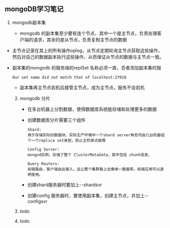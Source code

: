 ## mongoDB学习笔记

1. mongodb副本集

   - mongodb 的副本集至少要有连个节点，其中一个是主节点，负责处理客户端的请求，其余的是从节点，负责复制主节点的数据
   
- 主节点记录在其上的所有操作oplog，从节点定期轮询主节点获取这些操作，然后对自己的数据副本执行这些操作，从而保证从节点的数据与主节点一致。
   
- 副本集的mongodb 的服务端的replSet 名称必须一直，否者添加副本集时报
   
     ```
     Our set name did not match that of localhost:27018
  ```
   
   - 副本集再主节点宕机后接管主节点，成为主节点，服务不会宕机

  2. mongodb 分片

     - 在多台机器上分割数据，使得数据库系统能存储和处理更多的数据

     - 创建数据库分片需要三个组件

       ```
       Shard:
       用于存储实际的数据块，实际生产环境中一个shard server角色可由几台机器组个一个replica set承担，防止主机单点故障
       
       Config Server:
       mongod实例，存储了整个 ClusterMetadata，其中包括 chunk信息。
       
       Query Routers:
       前端路由，客户端由此接入，且让整个集群看上去像单一数据库，前端应用可以透明使用。
       ```

     - 创建shard服务器时要加上--shardsvr

     -  创建config 服务器时，要使用副本集，创建主节点，并加上--configsvr

 	3. todo

  4. todo











